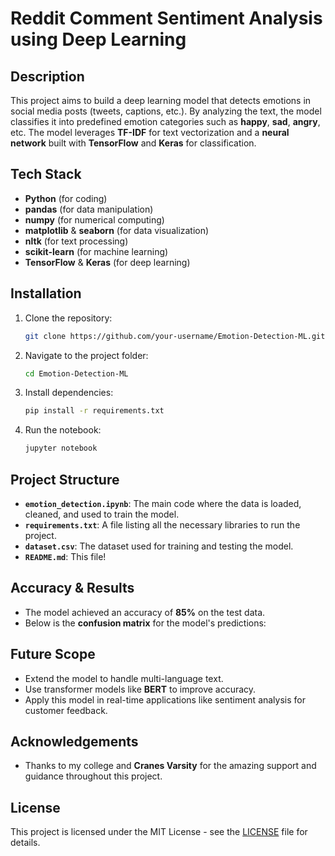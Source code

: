 # Reddit Comment Sentiment Analysis using Deep Learning

## Description
This project aims to build a deep learning model that detects emotions in social media posts (tweets, captions, etc.). By analyzing the text, the model classifies it into predefined emotion categories such as **happy**, **sad**, **angry**, etc. The model leverages **TF-IDF** for text vectorization and a **neural network** built with **TensorFlow** and **Keras** for classification.

## Tech Stack
- **Python** (for coding)
- **pandas** (for data manipulation)
- **numpy** (for numerical computing)
- **matplotlib** & **seaborn** (for data visualization)
- **nltk** (for text processing)
- **scikit-learn** (for machine learning)
- **TensorFlow** & **Keras** (for deep learning)

## Installation
1. Clone the repository:
    ```bash
    git clone https://github.com/your-username/Emotion-Detection-ML.git
    ```

2. Navigate to the project folder:
    ```bash
    cd Emotion-Detection-ML
    ```

3. Install dependencies:
    ```bash
    pip install -r requirements.txt
    ```

4. Run the notebook:
    ```bash
    jupyter notebook
    ```

## Project Structure
- **`emotion_detection.ipynb`**: The main code where the data is loaded, cleaned, and used to train the model.
- **`requirements.txt`**: A file listing all the necessary libraries to run the project.
- **`dataset.csv`**: The dataset used for training and testing the model.
- **`README.md`**: This file!

## Accuracy & Results
- The model achieved an accuracy of **85%** on the test data.
- Below is the **confusion matrix** for the model's predictions:

## Future Scope
- Extend the model to handle multi-language text.
- Use transformer models like **BERT** to improve accuracy.
- Apply this model in real-time applications like sentiment analysis for customer feedback.

## Acknowledgements
- Thanks to my college and **Cranes Varsity** for the amazing support and guidance throughout this project.

## License
This project is licensed under the MIT License - see the [LICENSE](LICENSE) file for details.
